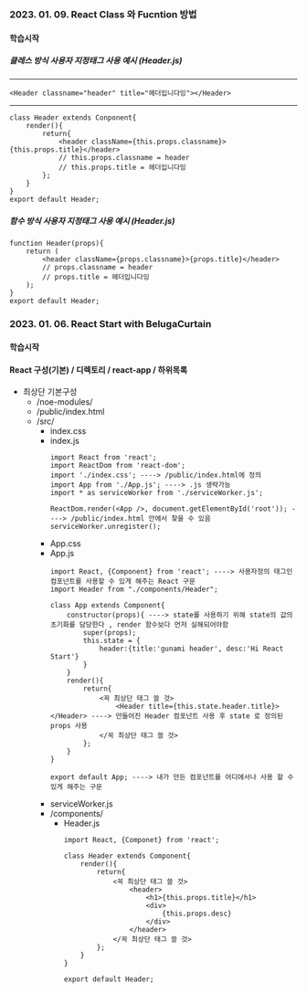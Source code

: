 ### 2023. 01. 09. React Class 와 Fucntion 방법
#### 학습시작
##### 클레스 방식 사용자 지정태그 사용 예시 (Header.js)

-----------------------------------------------------------------
    <Header classname="header" title="헤더입니다잉"></Header>
-----------------------------------------------------------------
    class Header extends Conponent{
        render(){
            return{
                <header className={this.props.classname}>{this.props.title}</header>
                // this.props.classname = header
                // this.props.title = 헤더입니다잉
            };
        }
    }
    export default Header;

##### 함수 방식 사용자 지정태그 사용 예시 (Header.js)
    function Header(props){
        return (
            <header className={props.classname}>{props.title}</header>
            // props.classname = header
            // props.title = 헤더입니다잉
        );
    }
    export default Header;

### 2023. 01. 06. React Start with BelugaCurtain
#### 학습시작
#### React 구성(기본) / 디렉토리 / react-app / 하위목록
<ul>
<li>최상단 기본구성
<ul>
<li>/noe-modules/</li>    
<li>/public/index.html</li>    
<li>/src/
<ul>
<li>index.css</li>
<li>index.js

    import React from 'react';
    import ReactDom from 'react-dom';
    import './index.css'; ----> /public/index.html에 정의
    import App from './App.js'; ----> .js 생략가능
    import * as serviceWorker from './serviceWorker.js';

    ReactDom.render(<App />, document.getElementById('root')); ----> /public/index.html 안에서 찾을 수 있음
    serviceWorker.unregister();
</li>
<li>App.css</li>
<li>App.js

    import React, {Component} from 'react'; ----> 사용자정의 태그인 컴포넌트를 사용할 수 있게 해주는 React 구문
    import Header from "./components/Header";
    
    class App extends Component{
        constructor(props){ ----> state를 사용하기 위해 state의 값의 초기화를 담당한다 , render 함수보다 먼저 실해되어야함
            super(props);
            this.state = {
                header:{title:'gunami header', desc:'Hi React Start'}
            }
        }
        render(){
            return{
                <꼭 최상단 태그 쓸 것>
                    <Header title={this.state.header.title}></Header> ----> 만들어진 Header 컴포넌트 사용 후 state 로 정의된 props 사용
                </꼭 최상단 태그 쓸 것>
            };
        }
    }
    
    export default App; ----> 내가 만든 컴포넌트를 어디에서나 사용 할 수 있게 해주는 구문
</li>
<li>serviceWorker.js</li>
<li>/components/
<ul>
<li>Header.js

    import React, {Componet} from 'react';
    
    class Header extends Component{
        render(){
            return{
                <꼭 최상단 태그 쓸 것>
                    <header>
                        <h1>{this.props.title}</h1>
                        <div>
                            {this.props.desc}
                        </div>
                    </header>
                </꼭 최상단 태그 쓸 것>
            };
        }
    }

    export default Header;
</li>
</ul>
</li>
</ul>            
</li>
</ul>    
</li>
</ul>